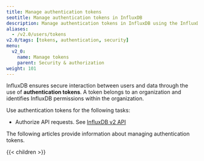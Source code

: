 ```yaml
---
title: Manage authentication tokens
seotitle: Manage authentication tokens in InfluxDB
description: Manage authentication tokens in InfluxDB using the InfluxDB UI or the influx CLI.
aliases:
  - /v2.0/users/tokens
v2.0/tags: [tokens, authentication, security]
menu:
  v2_0:
    name: Manage tokens
    parent: Security & authorization
weight: 101
---
```


InfluxDB ensures secure interaction between users and data through the use of **authentication tokens**.
A token belongs to an organization and identifies InfluxDB permissions within the organization.

Use authentication tokens for the following tasks:
- Authorize API requests. See [InfluxDB v2 API](/v2.0/reference/api/#view-influxdb-v2-api-documentation)

The following articles provide information about managing authentication tokens.

{{< children >}}
